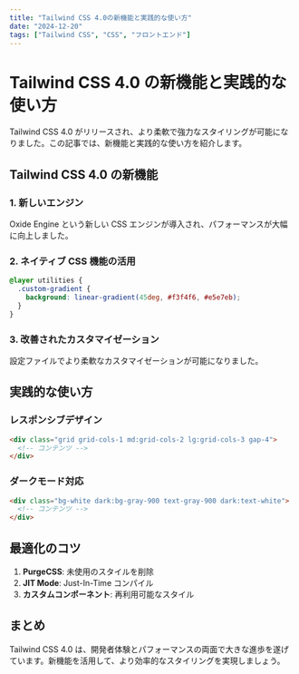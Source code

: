 ```yaml
---
title: "Tailwind CSS 4.0の新機能と実践的な使い方"
date: "2024-12-20"
tags: ["Tailwind CSS", "CSS", "フロントエンド"]
---
```


# Tailwind CSS 4.0 の新機能と実践的な使い方

Tailwind CSS 4.0 がリリースされ、より柔軟で強力なスタイリングが可能になりました。この記事では、新機能と実践的な使い方を紹介します。

## Tailwind CSS 4.0 の新機能

### 1. 新しいエンジン

Oxide Engine という新しい CSS エンジンが導入され、パフォーマンスが大幅に向上しました。

### 2. ネイティブ CSS 機能の活用

```css
@layer utilities {
  .custom-gradient {
    background: linear-gradient(45deg, #f3f4f6, #e5e7eb);
  }
}
```

### 3. 改善されたカスタマイゼーション

設定ファイルでより柔軟なカスタマイゼーションが可能になりました。

## 実践的な使い方

### レスポンシブデザイン

```html
<div class="grid grid-cols-1 md:grid-cols-2 lg:grid-cols-3 gap-4">
  <!-- コンテンツ -->
</div>
```

### ダークモード対応

```html
<div class="bg-white dark:bg-gray-900 text-gray-900 dark:text-white">
  <!-- コンテンツ -->
</div>
```

## 最適化のコツ

1. **PurgeCSS**: 未使用のスタイルを削除
2. **JIT Mode**: Just-In-Time コンパイル
3. **カスタムコンポーネント**: 再利用可能なスタイル

## まとめ

Tailwind CSS 4.0 は、開発者体験とパフォーマンスの両面で大きな進歩を遂げています。新機能を活用して、より効率的なスタイリングを実現しましょう。

